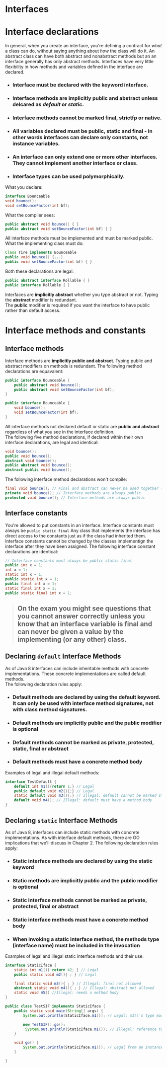 # Interfaces 

# Interface declarations

In general, when you create an interface, you're defining a contract for *what* a class can do, without saying anything about *how* the class will do it.
An abstract class can have both abstract and nonabstract methods but an an interface generally has only abstract methods.
Interfaces have very little flexibility in how methods and variables defined in the interface are declared.  

- ### Interface must be declared with the keyword interface.  
- ### Interface methods are implicitly **public** and **abstract** unless delcared as *default* or *static*. 
- ### Interface methods cannot be marked final, strictfp or native. 
- ### All variables declared must be **public, static and final** - in other words interfaces can declare only constants, not instance variables.  
- ### An interface can only extend one or more other interfaces.  They cannot implement another interface or class.
- ### Interface types can be used polymorphically. 

What you declare:
```java
interface Bounceable
void bounce();
void setBounceFactor(int bf);
```

What the compiler sees:
```java
public abstract void bounce() { }
public abstract void setBounceFactor(int bf) { }
```

All interface methods must be implemented and must be marked public.  
What the implementing class must do:

```java
Class Tire implements Bounceable
public void bounce() {...}
public void setBounceFactor(int bf) { }
```

Both these declarations are legal:
```java
public abstract interface Rollable { }
public interface Rollable { }
```

Interfaces are **implicitly abstract** whether you type abstract or not.  Typing the **abstract** modifier is redundant.  
The **public** modifier is required if you want the interface to have public rather than default access.   

# Interface methods and constants 

## Interface methods

Interface methods are **implicitly public and abstract**.  Typing public and abstract modifiers on methods is redundant.  The following method declarations are equavalent:
```java
public interface Bounceable {
    public abstract void bounce();
    public abstract void setBounceFactor(int bf);
}
```

```java
public interface Bounceable {
    void bounce();
    void setBounceFactor(int bf);
}
```

All interface methods not declared default or static are **public and abstract** regardless of what you see in the interface definition.  
The following five method declarations, if declared within their own interface declarations, are legal and identical:
```java
void bounce();
public void bounce();
abstract void bounce();
public abstract void bounce();
abstract public void bounce();
```
The following interface method declarations won't compile:
```java
final void bounce(); // Final and abstract can never be used together (abstract is implied)
private void bounce(); // Interface methods are always public
protected void bounce(); // Interface methods are always public 
```

## Interface constants 

You're allowed to put constants in an interface.  Interface constants must always be ```public static final```  Any class that implements the interface has direct access to the constants just as if the class had inherited them.  Interface constants cannot be changed by the classes implementign the interface after they have been assigned.
The following interface constant declarations are identical:

```java
// Interface constants must always be public static final
public int x = 1;
int x = 1;
static int x = 1;
public static int x = 1;
public final int x = 1;
static final int x = 1;
public static final int x = 1;
```
> ## On the exam you might see questions that you cannot answer correctly unless you know that an interface variable is final and can never be given a value by the implementing (or any other) class.

## Declaring ```default``` Interface Methods

As of Java 8 interfaces can include inheritable methods with concrete implementations.  These concrete implementations are called default methods.  
The following declaration rules apply:

- ### Default methods are declared by using the default keyword.  It can only be used with interface method signatures, not with class method signatures.
- ### Default methods are **implicitly public** and the public modifier is optional 
- ### Default methods cannot be marked as private, protected, static, final or abstract 
- ### Default methods must have a concrete method body 

Examples of legal and illegal default methods:
```java
interface TestDefault {
    default int m1(){return 1;} // Legal
    public default void m2(){;} // Legal 
    static default void m3(){;} // Illegal: default cannot be marked static 
    default void m4(); // Illegal: default must have a method body 
}
```

## Declaring ```static``` Interface Methods

As of Java 8, interfaces can include static methods with concrete implementations.  As with interface default methods, there are OO implications that we'll discuss in Chapter 2.
The following declaration rules apply:

- ### Static interface methods are declared by using the static keyword 
- ### Static methods are **implicitly public** and the public modifier is optional 
- ### Static interface methods cannot be marked as private, protected, final or abstract 
- ### Static interface methods must have a concrete method body 
- ### When invoking a static interface method, the methods type (interface name) must be included in the invocation

Examples of legal and illegal static interface methods and their use:
```java
interface StaticIface {
    static int m1(){ return 42; } // Legal
    public static void m2(){ ; } // Legal 

    final static void m3(){ ; } // Illegal: final not allowed
    abstract static void m4(){ ; } // Illegal: abstract not allowed
    static void m5() //Illegal: needs a method body
}

public class TestSIF implements StaticIface {
    public static void main(String[] args) {
        System.out.println(StaticIface.m1()); // Legal: m1()'s type must be included

        new TestSIF().go();
         System.out.println(StaticIface.m1()); // Illegal: reference to interface is required
    }

    void go() {
        System.out.println(StaticIface.m1()); // Legal from an instance 
    }

}
```